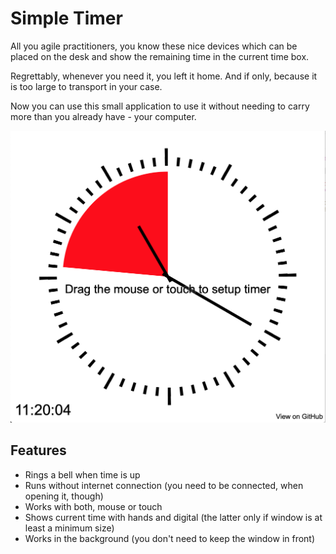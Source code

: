 # Simple Timer

All you agile practitioners, you know these nice devices which can be placed on the desk and show the remaining time in the current time box.

Regrettably, whenever you need it, you left it home. And if only, because it is too large to transport in your case.

Now you can use this small application to use it without needing to carry more than you already have - your computer.

[![Timer](timer.png)](https://jschirrmacher.github.io/timer/?value=1200)

## Features

- Rings a bell when time is up
- Runs without internet connection (you need to be connected, when opening it, though)
- Works with both, mouse or touch
- Shows current time with hands and digital (the latter only if window is at least a minimum size)
- Works in the background (you don't need to keep the window in front)
